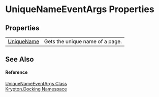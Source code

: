 # UniqueNameEventArgs Properties




## Properties
<table>
<tr>
<td><a href="26aab713-29e0-bd16-f283-0ff18c27be03.md">UniqueName</a></td>
<td>Gets the unique name of a page.</td></tr>
</table>

## See Also


#### Reference
<a href="469e2d00-6c71-e5a0-da5c-2f2a65364a8c.md">UniqueNameEventArgs Class</a>  
<a href="98399376-cf41-9454-4b4d-4fab2ca20bc7.md">Krypton.Docking Namespace</a>  
